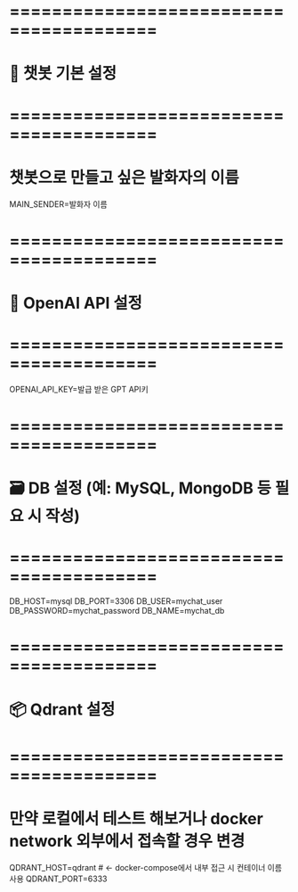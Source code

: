 # ========================================
# 🧠 챗봇 기본 설정
# ========================================

# 챗봇으로 만들고 싶은 발화자의 이름
MAIN_SENDER=발화자 이름 


# ========================================
# 🔑 OpenAI API 설정
# ========================================

OPENAI_API_KEY=발급 받은 GPT API키 


# ========================================
# 🗃️ DB 설정 (예: MySQL, MongoDB 등 필요 시 작성)
# ========================================


DB_HOST=mysql
DB_PORT=3306
DB_USER=mychat_user
DB_PASSWORD=mychat_password
DB_NAME=mychat_db


# ========================================
# 📦 Qdrant 설정
# ========================================

# 만약 로컬에서 테스트 해보거나 docker network 외부에서 접속할 경우 변경 
QDRANT_HOST=qdrant   # ← docker-compose에서 내부 접근 시 컨테이너 이름 사용
QDRANT_PORT=6333
